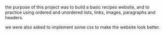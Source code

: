 the purpose of this project was to build a basic recipes website, and to practice using ordered and unordered lists, links, images, paragraphs and headers.

we were also asked to implement some css to make the website look better.